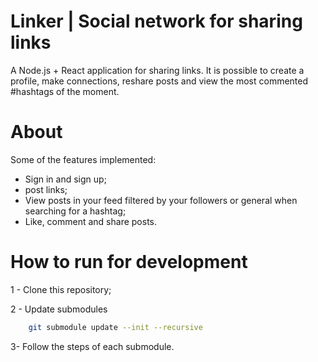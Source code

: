 # Linker | Social network for sharing links

A Node.js + React application for sharing links. It is possible to create a profile, make connections, reshare posts and view the most commented #hashtags of the moment.

# About

Some of the features implemented:

- Sign in and sign up;
- post links;
- View posts in your feed filtered by your followers or general when searching for a hashtag;
- Like, comment and share posts.

# How to run for development

1 - Clone this repository;

2 - Update submodules
```bash
    git submodule update --init --recursive
```

3- Follow the steps of each submodule.
